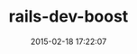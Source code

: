 ---
layout: post
title:  "rails-dev-boost"
repo:   "thedarkone/rails-dev-boost"
date:   2015-02-18 17:22:07
gemurl: http://github.com/thedarkone/rails-dev-boost
---
